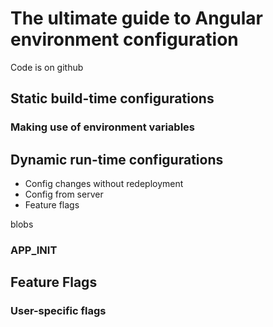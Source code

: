 # The ultimate guide to Angular environment configuration

Code is on github

## Static build-time configurations

### Making use of environment variables

## Dynamic run-time configurations

- Config changes without redeployment
- Config from server
- Feature flags

blobs

### APP_INIT

## Feature Flags

### User-specific flags
